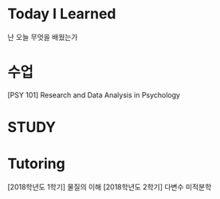 # Today I Learned
난 오늘 무엇을 배웠는가

# 수업
[PSY 101] Research and Data Analysis in Psychology

# STUDY

# Tutoring
[2018학년도 1학기] 물질의 이해
[2018학년도 2학기] 다변수 미적분학 
